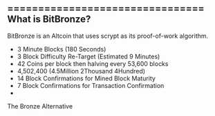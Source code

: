 ================================
What is BitBronze?
----------------

BitBronze is an Altcoin that uses scrypt as its proof-of-work algorithm.
 - 3 Minute Blocks (180 Seconds)
 - 3 Block Difficulty Re-Target (Estimated 9 Minutes)
 - 42 Coins per block then halving every 53,600 blocks
 - 4,502,400 (4.5Million 2Thousand 4Hundred)
 - 14 Block Confirmations for Mined Block Maturity
 - 7 Block Confirmations for Transaction Confirmation
 - 
 The Bronze Alternative
